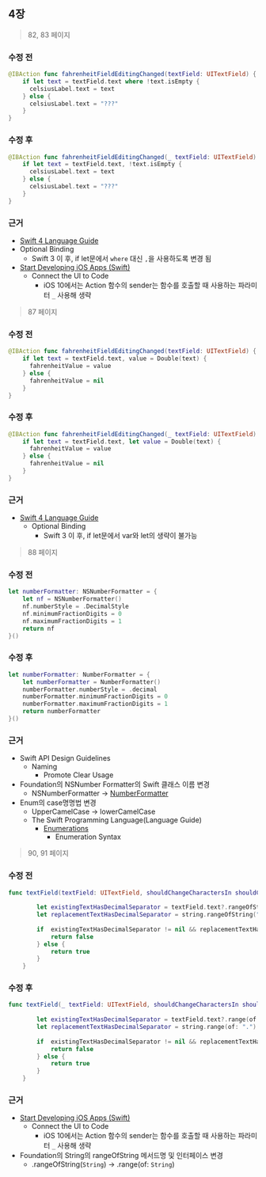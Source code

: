 ## 4장

> 82, 83 페이지

### 수정 전

```swift
@IBAction func fahrenheitFieldEditingChanged(textField: UITextField) {
    if let text = textField.text where !text.isEmpty {
      celsiusLabel.text = text
    } else {
      celsiusLabel.text = "???"
    }
}
```

### 수정 후

```swift
@IBAction func fahrenheitFieldEditingChanged(_ textField: UITextField) {
    if let text = textField.text, !text.isEmpty {
      celsiusLabel.text = text
    } else {
      celsiusLabel.text = "???"
    }
}
```

### 근거

*  [Swift 4 Language Guide](https://developer.apple.com/library/content/documentation/Swift/Conceptual/Swift_Programming_Language/TheBasics.html)
  * Optional Binding
    * Swift 3 이 후, if let문에서 `where` 대신 `,`을 사용하도록 변경 됨
* [Start Developing iOS Apps (Swift)](https://developer.apple.com/library/content/referencelibrary/GettingStarted/DevelopiOSAppsSwift/index.html)
  * Connect the UI to Code
    * iOS 10에서는 Action 함수의 sender는 함수를 호출할 때 사용하는 파라미터  `_` 사용해 생략


> 87 페이지

### 수정 전

```swift
@IBAction func fahrenheitFieldEditingChanged(textField: UITextField) {
    if let text = textField.text, value = Double(text) {
      fahrenheitValue = value
    } else {
      fahrenheitValue = nil
    }
}
```

### 수정 후

```swift
@IBAction func fahrenheitFieldEditingChanged(_ textField: UITextField) {
    if let text = textField.text, let value = Double(text) {
      fahrenheitValue = value
    } else {
      fahrenheitValue = nil
    }
}
```

### 근거

* [Swift 4 Language Guide](https://developer.apple.com/library/content/documentation/Swift/Conceptual/Swift_Programming_Language/TheBasics.html)
  * Optional Binding
    * Swift 3 이 후, if let문에서 var와 let의 생략이 불가능




> 88 페이지

### 수정 전

```swift
let numberFormatter: NSNumberFormatter = {
    let nf = NSNumberFormatter()
    nf.numberStyle = .DecimalStyle
    nf.minimumFractionDigits = 0
    nf.maximumFractionDigits = 1
    return nf
}()
```

### 수정 후

```swift
let numberFormatter: NumberFormatter = {
    let numberFormatter = NumberFormatter()
    numberFormatter.numberStyle = .decimal
    numberFormatter.minimumFractionDigits = 0
    numberFormatter.maximumFractionDigits = 1
    return numberFormatter
}()
```

### 근거

* Swift API Design Guidelines
  * Naming
    * Promote Clear Usage
* Foundation의 NSNumber Formatter의 Swift 클래스 이름 변경
  * NSNumberFormatter -> [NumberFormatter](https://developer.apple.com/documentation/foundation/numberformatter)
* Enum의 case명명법 변경
  * UpperCamelCase -> lowerCamelCase
  * The Swift Programming Language(Language Guide)
    * [Enumerations](https://developer.apple.com/library/content/documentation/Swift/Conceptual/Swift_Programming_Language/Enumerations.html)
      * Enumeration Syntax



> 90, 91 페이지

### 수정 전

```swift
func textField(textField: UITextField, shouldChangeCharactersIn shouldChangeCharactersInRange: NSRange, replacementString string: String) -> Bool {
        
        let existingTextHasDecimalSeparator = textField.text?.rangeOfString(".")
        let replacementTextHasDecimalSeparator = string.rangeOfString(".")
        
        if  existingTextHasDecimalSeparator != nil && replacementTextHasDecimalSeparator != nil {
            return false
        } else {
            return true
        }
    }
```

### 수정 후

```swift
func textField(_ textField: UITextField, shouldChangeCharactersIn shouldChangeCharactersInRange: NSRange, replacementString string: String) -> Bool {
        
        let existingTextHasDecimalSeparator = textField.text?.range(of: ".")
        let replacementTextHasDecimalSeparator = string.range(of: ".")
        
        if  existingTextHasDecimalSeparator != nil && replacementTextHasDecimalSeparator != nil {
            return false
        } else {
            return true
        }
    }
```

### 근거

- [Start Developing iOS Apps (Swift)](https://developer.apple.com/library/content/referencelibrary/GettingStarted/DevelopiOSAppsSwift/index.html)
  - Connect the UI to Code
    - iOS 10에서는 Action 함수의 sender는 함수를 호출할 때 사용하는 파라미터  `_` 사용해 생략
- Foundation의 String의 rangeOfString 메서드명 및 인터페이스 변경
  - .rangeOfString(`String`) -> .range(of: `String`)

